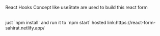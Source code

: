 React Hooks Concept like useState are used to build this react form

<br/>
just `npm install` and run it to
`npm start`
hosted link:https://react-form-sahirat.netlify.app/
